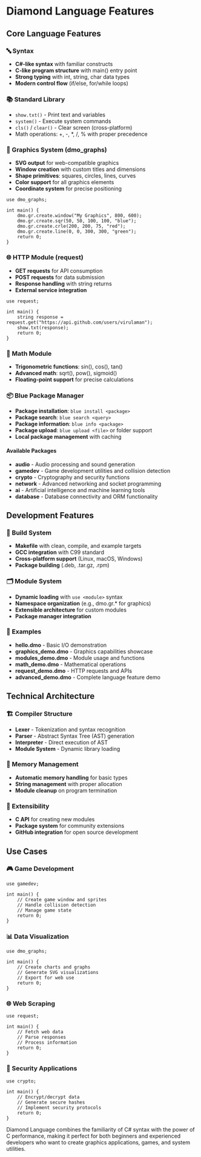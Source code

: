 # Diamond Language Features

## Core Language Features

### 🔤 Syntax
- **C#-like syntax** with familiar constructs
- **C-like program structure** with main() entry point
- **Strong typing** with int, string, char data types
- **Modern control flow** (if/else, for/while loops)

### 📚 Standard Library
- `show.txt()` - Print text and variables
- `system()` - Execute system commands
- `cls()` / `clear()` - Clear screen (cross-platform)
- Math operations: +, -, *, /, % with proper precedence

### 🎨 Graphics System (dmo_graphs)
- **SVG output** for web-compatible graphics
- **Window creation** with custom titles and dimensions
- **Shape primitives**: squares, circles, lines, curves
- **Color support** for all graphics elements
- **Coordinate system** for precise positioning

```diamond
use dmo_graphs;

int main() {
    dmo.gr.create.window("My Graphics", 800, 600);
    dmo.gr.create.sqr(50, 50, 100, 100, "blue");
    dmo.gr.create.crle(200, 200, 75, "red");
    dmo.gr.create.line(0, 0, 300, 300, "green");
    return 0;
}
```

### 🌐 HTTP Module (request)
- **GET requests** for API consumption
- **POST requests** for data submission
- **Response handling** with string returns
- **External service integration**

```diamond
use request;

int main() {
    string response = request.get("https://api.github.com/users/virulaman");
    show.txt(response);
    return 0;
}
```

### 🧮 Math Module
- **Trigonometric functions**: sin(), cos(), tan()
- **Advanced math**: sqrt(), pow(), sigmoid()
- **Floating-point support** for precise calculations

### 📦 Blue Package Manager
- **Package installation**: `blue install <package>`
- **Package search**: `blue search <query>`
- **Package information**: `blue info <package>`
- **Package upload**: `blue upload <file>` or folder support
- **Local package management** with caching

#### Available Packages
- **audio** - Audio processing and sound generation
- **gamedev** - Game development utilities and collision detection
- **crypto** - Cryptography and security functions
- **network** - Advanced networking and socket programming
- **ai** - Artificial intelligence and machine learning tools
- **database** - Database connectivity and ORM functionality

## Development Features

### 🔨 Build System
- **Makefile** with clean, compile, and example targets
- **GCC integration** with C99 standard
- **Cross-platform support** (Linux, macOS, Windows)
- **Package building** (.deb, .tar.gz, .rpm)

### 🗂️ Module System
- **Dynamic loading** with `use <module>` syntax
- **Namespace organization** (e.g., dmo.gr.* for graphics)
- **Extensible architecture** for custom modules
- **Package manager integration**

### 📝 Examples
- **hello.dmo** - Basic I/O demonstration
- **graphics_demo.dmo** - Graphics capabilities showcase
- **modules_demo.dmo** - Module usage and functions
- **math_demo.dmo** - Mathematical operations
- **request_demo.dmo** - HTTP requests and APIs
- **advanced_demo.dmo** - Complete language feature demo

## Technical Architecture

### 🏗️ Compiler Structure
- **Lexer** - Tokenization and syntax recognition
- **Parser** - Abstract Syntax Tree (AST) generation
- **Interpreter** - Direct execution of AST
- **Module System** - Dynamic library loading

### 💾 Memory Management
- **Automatic memory handling** for basic types
- **String management** with proper allocation
- **Module cleanup** on program termination

### 🔧 Extensibility
- **C API** for creating new modules
- **Package system** for community extensions
- **GitHub integration** for open source development

## Use Cases

### 🎮 Game Development
```diamond
use gamedev;

int main() {
    // Create game window and sprites
    // Handle collision detection
    // Manage game state
    return 0;
}
```

### 📊 Data Visualization
```diamond
use dmo_graphs;

int main() {
    // Create charts and graphs
    // Generate SVG visualizations
    // Export for web use
    return 0;
}
```

### 🌐 Web Scraping
```diamond
use request;

int main() {
    // Fetch web data
    // Parse responses
    // Process information
    return 0;
}
```

### 🔐 Security Applications
```diamond
use crypto;

int main() {
    // Encrypt/decrypt data
    // Generate secure hashes
    // Implement security protocols
    return 0;
}
```

Diamond Language combines the familiarity of C# syntax with the power of C performance, making it perfect for both beginners and experienced developers who want to create graphics applications, games, and system utilities.
